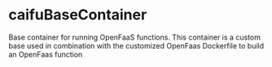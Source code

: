 # caifuBaseContainer
Base container for running OpenFaaS functions. This container is a custom base used in combination with the customized OpenFaas Dockerfile to build an OpenFaas function
